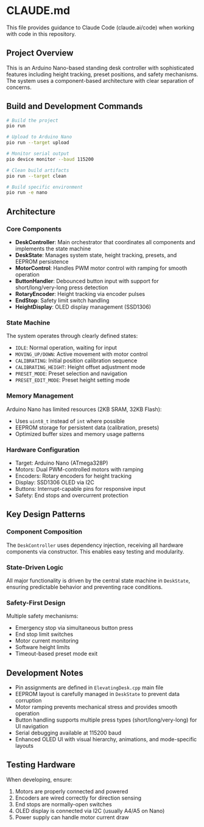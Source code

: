 # CLAUDE.md

This file provides guidance to Claude Code (claude.ai/code) when working with code in this repository.

## Project Overview

This is an Arduino Nano-based standing desk controller with sophisticated features including height tracking, preset positions, and safety mechanisms. The system uses a component-based architecture with clear separation of concerns.

## Build and Development Commands

```bash
# Build the project
pio run

# Upload to Arduino Nano
pio run --target upload

# Monitor serial output
pio device monitor --baud 115200

# Clean build artifacts
pio run --target clean

# Build specific environment
pio run -e nano
```

## Architecture

### Core Components
- **DeskController**: Main orchestrator that coordinates all components and implements the state machine
- **DeskState**: Manages system state, height tracking, presets, and EEPROM persistence
- **MotorControl**: Handles PWM motor control with ramping for smooth operation
- **ButtonHandler**: Debounced button input with support for short/long/very-long press detection
- **RotaryEncoder**: Height tracking via encoder pulses
- **EndStop**: Safety limit switch handling
- **HeightDisplay**: OLED display management (SSD1306)

### State Machine
The system operates through clearly defined states:
- `IDLE`: Normal operation, waiting for input
- `MOVING_UP/DOWN`: Active movement with motor control
- `CALIBRATING`: Initial position calibration sequence
- `CALIBRATING_HEIGHT`: Height offset adjustment mode
- `PRESET_MODE`: Preset selection and navigation
- `PRESET_EDIT_MODE`: Preset height setting mode

### Memory Management
Arduino Nano has limited resources (2KB SRAM, 32KB Flash):
- Uses `uint8_t` instead of `int` where possible
- EEPROM storage for persistent data (calibration, presets)
- Optimized buffer sizes and memory usage patterns

### Hardware Configuration
- Target: Arduino Nano (ATmega328P)
- Motors: Dual PWM-controlled motors with ramping
- Encoders: Rotary encoders for height tracking
- Display: SSD1306 OLED via I2C
- Buttons: Interrupt-capable pins for responsive input
- Safety: End stops and overcurrent protection

## Key Design Patterns

### Component Composition
The `DeskController` uses dependency injection, receiving all hardware components via constructor. This enables easy testing and modularity.

### State-Driven Logic
All major functionality is driven by the central state machine in `DeskState`, ensuring predictable behavior and preventing race conditions.

### Safety-First Design
Multiple safety mechanisms:
- Emergency stop via simultaneous button press
- End stop limit switches
- Motor current monitoring
- Software height limits
- Timeout-based preset mode exit

## Development Notes

- Pin assignments are defined in `ElevatingDesk.cpp` main file
- EEPROM layout is carefully managed in `DeskState` to prevent data corruption
- Motor ramping prevents mechanical stress and provides smooth operation
- Button handling supports multiple press types (short/long/very-long) for UI navigation
- Serial debugging available at 115200 baud
- Enhanced OLED UI with visual hierarchy, animations, and mode-specific layouts

## Testing Hardware

When developing, ensure:
1. Motors are properly connected and powered
2. Encoders are wired correctly for direction sensing
3. End stops are normally-open switches
4. OLED display is connected via I2C (usually A4/A5 on Nano)
5. Power supply can handle motor current draw